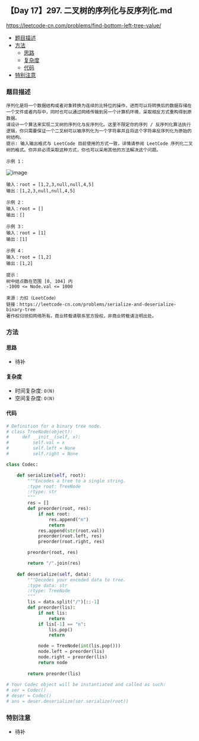 ##  【Day 17】297. 二叉树的序列化与反序列化.md

https://leetcode-cn.com/problems/find-bottom-left-tree-value/

* [题目描述](https://github.com/ZhangNN2018/91alg/blob/main/Basic/array_stack_queue/%E3%80%90Day%205%E3%80%91232.%20%E7%94%A8%E6%A0%88%E5%AE%9E%E7%8E%B0%E9%98%9F%E5%88%97.md#%E9%A2%98%E7%9B%AE%E6%8F%8F%E8%BF%B0)
* [方法](https://github.com/ZhangNN2018/91alg/blob/main/Basic/array_stack_queue/%E3%80%90Day%205%E3%80%91232.%20%E7%94%A8%E6%A0%88%E5%AE%9E%E7%8E%B0%E9%98%9F%E5%88%97.md#%E6%96%B9%E6%B3%95)
     * [思路](https://github.com/ZhangNN2018/91alg/blob/main/Basic/array_stack_queue/%E3%80%90Day%205%E3%80%91232.%20%E7%94%A8%E6%A0%88%E5%AE%9E%E7%8E%B0%E9%98%9F%E5%88%97.md#%E6%80%9D%E8%B7%AF)
     * [复杂度](https://github.com/ZhangNN2018/91alg/blob/main/Basic/array_stack_queue/%E3%80%90Day%205%E3%80%91232.%20%E7%94%A8%E6%A0%88%E5%AE%9E%E7%8E%B0%E9%98%9F%E5%88%97.md#%E5%A4%8D%E6%9D%82%E5%BA%A6)
     * [代码](https://github.com/ZhangNN2018/91alg/blob/main/Basic/array_stack_queue/%E3%80%90Day%205%E3%80%91232.%20%E7%94%A8%E6%A0%88%E5%AE%9E%E7%8E%B0%E9%98%9F%E5%88%97.md#%E4%BB%A3%E7%A0%81)
* [特别注意](https://github.com/ZhangNN2018/91alg/blob/main/Basic/array_stack_queue/%E3%80%90Day%205%E3%80%91232.%20%E7%94%A8%E6%A0%88%E5%AE%9E%E7%8E%B0%E9%98%9F%E5%88%97.md#%E7%89%B9%E5%88%AB%E6%B3%A8%E6%84%8F)

### 题目描述
    序列化是将一个数据结构或者对象转换为连续的比特位的操作，进而可以将转换后的数据存储在一个文件或者内存中，同时也可以通过网络传输到另一个计算机环境，采取相反方式重构得到原数据。
    请设计一个算法来实现二叉树的序列化与反序列化。这里不限定你的序列 / 反序列化算法执行逻辑，你只需要保证一个二叉树可以被序列化为一个字符串并且将这个字符串反序列化为原始的树结构。
    提示: 输入输出格式与 LeetCode 目前使用的方式一致，详情请参阅 LeetCode 序列化二叉树的格式。你并非必须采取这种方式，你也可以采用其他的方法解决这个问题。

    示例 1：
![image](https://user-images.githubusercontent.com/39880430/147603518-716d1f10-df0b-4c90-8d8c-344e727bcdea.png)

    输入：root = [1,2,3,null,null,4,5]
    输出：[1,2,3,null,null,4,5]
    
    示例 2：
    输入：root = []
    输出：[]
    
    示例 3：
    输入：root = [1]
    输出：[1]
    
    示例 4：
    输入：root = [1,2]
    输出：[1,2]

    提示：
    树中结点数在范围 [0, 104] 内
    -1000 <= Node.val <= 1000

    来源：力扣（LeetCode）
    链接：https://leetcode-cn.com/problems/serialize-and-deserialize-binary-tree
    著作权归领扣网络所有。商业转载请联系官方授权，非商业转载请注明出处。
### 方法

#### 思路
* 待补

#### 复杂度
* 时间复杂度: `O(N)`
* 空间复杂度: `O(N)`

#### 代码
```python
# Definition for a binary tree node.
# class TreeNode(object):
#     def __init__(self, x):
#         self.val = x
#         self.left = None
#         self.right = None

class Codec:

    def serialize(self, root):
        """Encodes a tree to a single string.
        :type root: TreeNode
        :rtype: str
        """
        res = []
        def preorder(root, res):
            if not root:
                res.append("n")
                return
            res.append(str(root.val))
            preorder(root.left, res)
            preorder(root.right, res)

        preorder(root, res)

        return "/".join(res)        
        
    def deserialize(self, data):
        """Decodes your encoded data to tree.        
        :type data: str
        :rtype: TreeNode
        """
        lis = data.split("/")[::-1]
        def preorder(lis):
            if not lis:
                return
            if lis[-1] == "n":
                lis.pop()
                return

            node = TreeNode(int(lis.pop()))
            node.left = preorder(lis)
            node.right = preorder(lis)
            return node
        
        return preorder(lis)
        
# Your Codec object will be instantiated and called as such:
# ser = Codec()
# deser = Codec()
# ans = deser.deserialize(ser.serialize(root))
```
### 特别注意
* 待补
